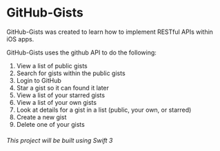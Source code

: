 # GitHub-Gists

GitHub-Gists was created to learn how to implement RESTful APIs within iOS apps.

GitHub-Gists uses the github API to do the following:

1. View a list of public gists
2. Search for gists within the public gists
3. Login to GitHub
4. Star a gist so it can found it later
5. View a list of your starred gists
6. View a list of your own gists
7. Look at details for a gist in a list (public, your own, or starred)
8. Create a new gist
9. Delete one of your gists

###### This project will be built using Swift 3